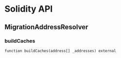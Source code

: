# Solidity API

## MigrationAddressResolver

### buildCaches

```solidity
function buildCaches(address[] _addresses) external
```

